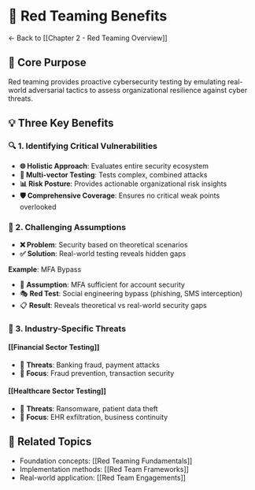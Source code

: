 # 🎯 Red Teaming Benefits

← Back to [[Chapter 2 - Red Teaming Overview]]

## 🚀 Core Purpose

Red teaming provides proactive cybersecurity testing by emulating real-world adversarial tactics to assess organizational resilience against cyber threats.

## 💡 Three Key Benefits

### 🔍 1. Identifying Critical Vulnerabilities
- **🌐 Holistic Approach**: Evaluates entire security ecosystem
- **🔗 Multi-vector Testing**: Tests complex, combined attacks
- **📊 Risk Posture**: Provides actionable organizational risk insights
- **🛡️ Comprehensive Coverage**: Ensures no critical weak points overlooked

### 🧠 2. Challenging Assumptions
- **❌ Problem**: Security based on theoretical scenarios
- **✅ Solution**: Real-world testing reveals hidden gaps

**Example**: MFA Bypass
- 🔐 **Assumption**: MFA sufficient for account security
- 🎭 **Red Test**: Social engineering bypass (phishing, SMS interception)
- 📋 **Result**: Reveals theoretical vs real-world security gaps

### 🏢 3. Industry-Specific Threats

#### [[Financial Sector Testing]]
- 🚨 **Threats**: Banking fraud, payment attacks
- 🎯 **Focus**: Fraud prevention, transaction security

#### [[Healthcare Sector Testing]]
- 🚨 **Threats**: Ransomware, patient data theft
- 🎯 **Focus**: EHR exfiltration, business continuity

## 🔗 Related Topics

- Foundation concepts: [[Red Teaming Fundamentals]]
- Implementation methods: [[Red Team Frameworks]]
- Real-world application: [[Red Team Engagements]]
